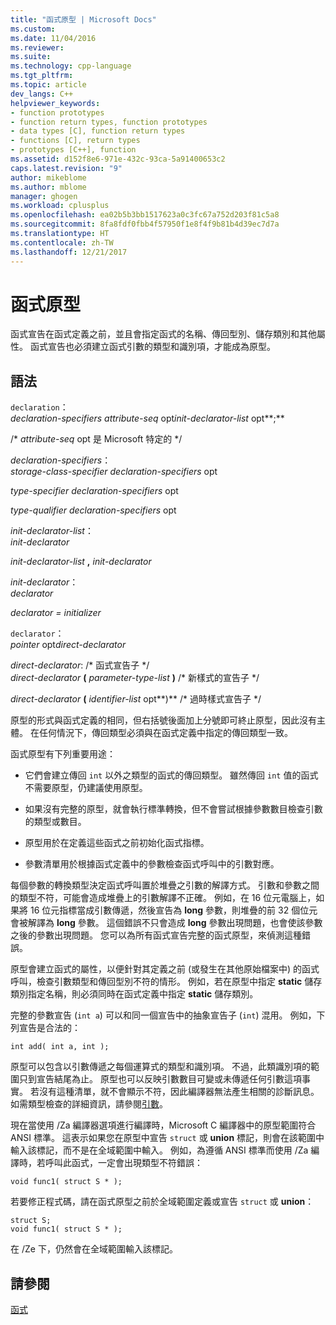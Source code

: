 ```yaml
---
title: "函式原型 | Microsoft Docs"
ms.custom: 
ms.date: 11/04/2016
ms.reviewer: 
ms.suite: 
ms.technology: cpp-language
ms.tgt_pltfrm: 
ms.topic: article
dev_langs: C++
helpviewer_keywords:
- function prototypes
- function return types, function prototypes
- data types [C], function return types
- functions [C], return types
- prototypes [C++], function
ms.assetid: d152f8e6-971e-432c-93ca-5a91400653c2
caps.latest.revision: "9"
author: mikeblome
ms.author: mblome
manager: ghogen
ms.workload: cplusplus
ms.openlocfilehash: ea02b5b3bb1517623a0c3fc67a752d203f81c5a8
ms.sourcegitcommit: 8fa8fdf0fbb4f57950f1e8f4f9b81b4d39ec7d7a
ms.translationtype: HT
ms.contentlocale: zh-TW
ms.lasthandoff: 12/21/2017
---
```

# <a name="function-prototypes"></a>函式原型
函式宣告在函式定義之前，並且會指定函式的名稱、傳回型別、儲存類別和其他屬性。 函式宣告也必須建立函式引數的類型和識別項，才能成為原型。  
  
## <a name="syntax"></a>語法  
 `declaration`：  
 *declaration-specifiers attribute-seq* opt*init-declarator-list* opt**;**  
  
 /\* *attribute-seq* opt 是 Microsoft 特定的 */  
  
 *declaration-specifiers*：  
 *storage-class-specifier declaration-specifiers* opt  
  
 *type-specifier declaration-specifiers* opt  
  
 *type-qualifier declaration-specifiers* opt  
  
 *init-declarator-list*：  
 *init-declarator*  
  
 *init-declarator-list*  **,**  *init-declarator*  
  
 *init-declarator*：  
 *declarator*  
  
 *declarator = initializer*  
  
 `declarator`：  
 *pointer* opt*direct-declarator*  
  
 *direct-declarator*: /\* 函式宣告子 \*/  
 *direct-declarator*  **(**  *parameter-type-list*  **)**  /* 新樣式的宣告子 \*/  
  
 *direct-declarator*  **(**  *identifier-list* opt**)** /* 過時樣式宣告子 \*/  
  
 原型的形式與函式定義的相同，但右括號後面加上分號即可終止原型，因此沒有主體。 在任何情況下，傳回類型必須與在函式定義中指定的傳回類型一致。  
  
 函式原型有下列重要用途：  
  
-   它們會建立傳回 `int` 以外之類型的函式的傳回類型。 雖然傳回 `int` 值的函式不需要原型，仍建議使用原型。  
  
-   如果沒有完整的原型，就會執行標準轉換，但不會嘗試根據參數數目檢查引數的類型或數目。  
  
-   原型用於在定義這些函式之前初始化函式指標。  
  
-   參數清單用於根據函式定義中的參數檢查函式呼叫中的引數對應。  
  
 每個參數的轉換類型決定函式呼叫置於堆疊之引數的解譯方式。 引數和參數之間的類型不符，可能會造成堆疊上的引數解譯不正確。 例如，在 16 位元電腦上，如果將 16 位元指標當成引數傳遞，然後宣告為 **long** 參數，則堆疊的前 32 個位元會被解譯為 **long** 參數。 這個錯誤不只會造成 **long** 參數出現問題，也會使該參數之後的參數出現問題。 您可以為所有函式宣告完整的函式原型，來偵測這種錯誤。  
  
 原型會建立函式的屬性，以便針對其定義之前 (或發生在其他原始檔案中) 的函式呼叫，檢查引數類型和傳回型別不符的情形。 例如，若在原型中指定 **static** 儲存類別指定名稱，則必須同時在函式定義中指定 **static** 儲存類別。  
  
 完整的參數宣告 (`int a`) 可以和同一個宣告中的抽象宣告子 (`int`) 混用。 例如，下列宣告是合法的：  
  
```  
int add( int a, int );  
```  
  
 原型可以包含以引數傳遞之每個運算式的類型和識別項。 不過，此類識別項的範圍只到宣告結尾為止。 原型也可以反映引數數目可變或未傳遞任何引數這項事實。 若沒有這種清單，就不會顯示不符，因此編譯器無法產生相關的診斷訊息。 如需類型檢查的詳細資訊，請參閱[引數](../c-language/arguments.md)。  
  
 現在當使用 /Za 編譯器選項進行編譯時，Microsoft C 編譯器中的原型範圍符合 ANSI 標準。 這表示如果您在原型中宣告 `struct` 或 **union** 標記，則會在該範圍中輸入該標記，而不是在全域範圍中輸入。 例如，為遵循 ANSI 標準而使用 /Za 編譯時，若呼叫此函式，一定會出現類型不符錯誤：  
  
```  
void func1( struct S * );  
```  
  
 若要修正程式碼，請在函式原型之前於全域範圍定義或宣告 `struct` 或 **union**：  
  
```  
struct S;  
void func1( struct S * );  
```  
  
 在 /Ze 下，仍然會在全域範圍輸入該標記。  
  
## <a name="see-also"></a>請參閱  
 [函式](../c-language/functions-c.md)